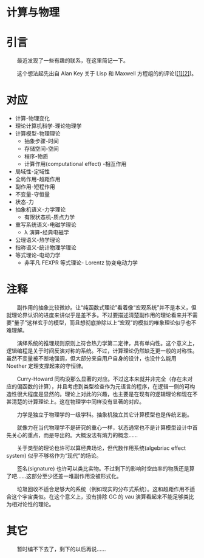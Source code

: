 ﻿# 计算与物理

# 引言

　　最近发现了一些有趣的联系，在这里简记一下。

　　这个想法起先出自 Alan Key 关于 Lisp 和 Maxwell 方程组的的评论([[1]](http://www.righto.com/2008/07/maxwells-equations-of-software-examined.html)[[2]](http://www.michaelnielsen.org/ddi/lisp-as-the-maxwells-equations-of-software/))。

# 对应

* 计算-物理变化
* 理论计算机科学-理论物理学
* 计算模型-物理理论
	* 抽象步骤-时间
	* 存储空间-空间
	* 程序-物质
	* 计算作用(computational effect) -相互作用
* 局域性-定域性
* 全局作用-超距作用
* 副作用-短程作用
* 不变量-守恒量
* 状态-力
* 抽象机语义-力学理论
	* 有限状态机-质点力学
* 重写系统语义-电磁学理论
	* λ 演算-经典电磁学
* 公理语义-热学理论
* 指称语义-统计物理学理论
* 等式理论-电动力学
	* 非平凡 FEXPR 等式理论- Lorentz 协变电动力学

# 注释

　　副作用的抽象比较微妙。让“纯函数式理论”看着像“宏观系统”并不是本义，但就理论界认识的进度来讲似乎是差不多。不过要描述清楚副作用的理论看来并不需要“量子”这样玄乎的模型，而且想彻底排除以上“宏观”的模拟的唯象理论似乎也不难理解。

　　演绎系统的推理规则原则上符合热力学第二定律，具有单向性。这个意义上，逻辑编程是关于时间反演对称的系统。不过，计算理论仍然缺乏更一般的对称性。虽然不变量被不断地强调，但大部分来自用户自身的设计，也没什么能用 Noether 定理支撑起来的守恒律。

　　Curry-Howard 同构没那么显著的对应。不过这本来就并非完全（存在未对应的偏函数的计算），并且考虑到类型检查作为元语言的程序，在逻辑一侧的可构造性很大程度是显然的。理论上对此的兴趣，也主要是在现有的逻辑理论和现在不甚清楚的计算理论上。这在物理学中同样没有显著的对应。

　　力学是独立于物理学的一级学科。抽象机独立其它计算模型也是传统艺能。

　　就像力在当代物理学不是研究的重心一样，状态通常也不是计算模型设计中首先关心的重点，而是导出的。大概没法有熵力的概念……

　　关于类型的理论也许可以算经典场论，但代数作用系统(algebriac effect system) 似乎不够格作为“现代”的场论。

　　签名(signature) 也许可以类比实物。不过剩下的影响时空曲率的物质还是算了吧……这部分至少还差一堆副作用没被形式化。

　　垃圾回收不适合足够大的系统（例如现实的分布式系统）。这和超距作用不适合这个宇宙类似。在这个意义上，没有排除 GC 的 vau 演算看起来不能足够类比为相对论性的理论。

# 其它

　　暂时编不下去了，剩下的以后再说……

